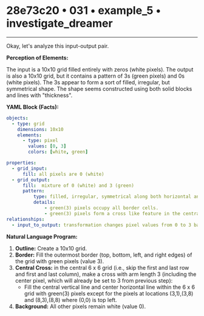 # 28e73c20 • 031 • example_5 • investigate_dreamer

---
Okay, let's analyze this input-output pair.

**Perception of Elements:**

The input is a 10x10 grid filled entirely with zeros (white pixels). The output is also a 10x10 grid, but it contains a pattern of 3s (green pixels) and 0s (white pixels). The 3s appear to form a sort of filled, irregular, but symmetrical shape. The shape seems constructed using both solid blocks and lines with "thickness".

**YAML Block (Facts):**



```yaml
objects:
  - type: grid
    dimensions: 10x10
    elements:
      - type: pixel
        values: [0, 3]
        colors: [white, green]

properties:
  - grid_input:
      fill: all pixels are 0 (white)
  - grid_output:
      fill:  mixture of 0 (white) and 3 (green)
      pattern:
          type: filled, irregular, symmetrical along both horizontal and vertical center line.
          details:
              - green(3) pixels occupy all border cells.
              - green(3) pixels form a cross like feature in the central 6x6 sub grid.
relationships:
  - input_to_output: transformation changes pixel values from 0 to 3 based on an apparent pattern.
```



**Natural Language Program:**

1.  **Outline:** Create a 10x10 grid.
2.  **Border:** Fill the outermost border (top, bottom, left, and right edges) of the grid with green pixels (value 3).
3. **Central Cross:** in the central 6 x 6 grid (i.e., skip the first and last row and first and last column), make a cross with arm length 3 (including the center pixel, which will already be set to 3 from previous step):
    *   Fill the central vertical line and center horizontal line within the 6 x 6 grid with green(3) pixels except for the pixels at locations (3,1),(3,8) and (8,3),(8,8) where (0,0) is top left.
4.  **Background:** All other pixels remain white (value 0).

